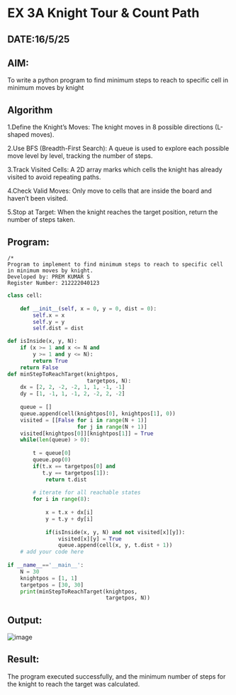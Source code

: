 # EX 3A Knight Tour & Count Path
## DATE:16/5/25
## AIM:
To write a python program to find minimum steps to reach to specific cell in minimum moves by knight


## Algorithm
1.Define the Knight’s Moves: The knight moves in 8 possible directions (L-shaped moves).

2.Use BFS (Breadth-First Search): A queue is used to explore each possible move level by level, tracking the number of steps.

3.Track Visited Cells: A 2D array marks which cells the knight has already visited to avoid repeating paths.

4.Check Valid Moves: Only move to cells that are inside the board and haven’t been visited.

5.Stop at Target: When the knight reaches the target position, return the number of steps taken.



## Program:
```
/*
Program to implement to find minimum steps to reach to specific cell in minimum moves by knight.
Developed by: PREM KUMAR S
Register Number: 212222040123
```
```python
class cell:
     
    def __init__(self, x = 0, y = 0, dist = 0):
        self.x = x
        self.y = y
        self.dist = dist

def isInside(x, y, N):
    if (x >= 1 and x <= N and
        y >= 1 and y <= N):
        return True
    return False
def minStepToReachTarget(knightpos,
                         targetpos, N):
    dx = [2, 2, -2, -2, 1, 1, -1, -1]
    dy = [1, -1, 1, -1, 2, -2, 2, -2]
     
    queue = []
    queue.append(cell(knightpos[0], knightpos[1], 0))
    visited = [[False for i in range(N + 1)]
                      for j in range(N + 1)]
    visited[knightpos[0]][knightpos[1]] = True
    while(len(queue) > 0):
         
        t = queue[0]
        queue.pop(0)
        if(t.x == targetpos[0] and
           t.y == targetpos[1]):
            return t.dist
             
        # iterate for all reachable states
        for i in range(8):
             
            x = t.x + dx[i]
            y = t.y + dy[i]
             
            if(isInside(x, y, N) and not visited[x][y]):
                visited[x][y] = True
                queue.append(cell(x, y, t.dist + 1))  
    # add your code here
    
if __name__=='__main__':
    N = 30
    knightpos = [1, 1]
    targetpos = [30, 30]
    print(minStepToReachTarget(knightpos,
                               targetpos, N))
```

## Output:

![image](https://github.com/user-attachments/assets/1b9133b0-ca5d-49b4-a8e2-da255e2e14a3)


## Result:
The program executed successfully, and the minimum number of steps for the knight to reach the target was calculated.
